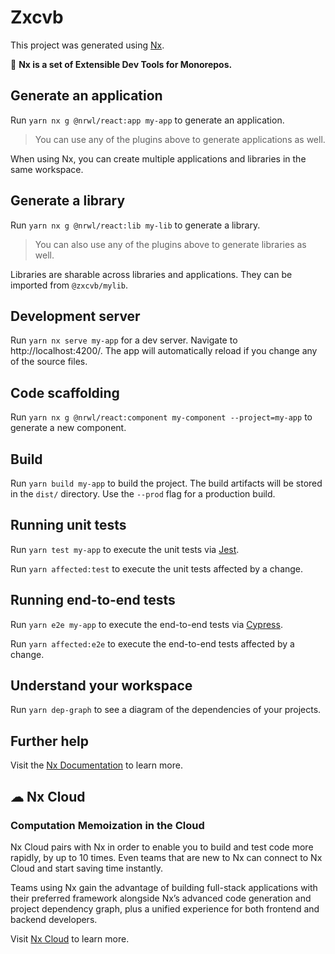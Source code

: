 # Zxcvb

This project was generated using [Nx](https://nx.dev).

🔎 **Nx is a set of Extensible Dev Tools for Monorepos.**

## Generate an application

Run `yarn nx g @nrwl/react:app my-app` to generate an application.

> You can use any of the plugins above to generate applications as well.

When using Nx, you can create multiple applications and libraries in the same workspace.

## Generate a library

Run `yarn nx g @nrwl/react:lib my-lib` to generate a library.

> You can also use any of the plugins above to generate libraries as well.

Libraries are sharable across libraries and applications. They can be imported from `@zxcvb/mylib`.

## Development server

Run `yarn nx serve my-app` for a dev server. Navigate to http://localhost:4200/. The app will automatically reload if you change any of the source files.

## Code scaffolding

Run `yarn nx g @nrwl/react:component my-component --project=my-app` to generate a new component.

## Build

Run `yarn build my-app` to build the project. The build artifacts will be stored in the `dist/` directory. Use the `--prod` flag for a production build.

## Running unit tests

Run `yarn test my-app` to execute the unit tests via [Jest](https://jestjs.io).

Run `yarn affected:test` to execute the unit tests affected by a change.

## Running end-to-end tests

Run `yarn e2e my-app` to execute the end-to-end tests via [Cypress](https://www.cypress.io).

Run `yarn affected:e2e` to execute the end-to-end tests affected by a change.

## Understand your workspace

Run `yarn dep-graph` to see a diagram of the dependencies of your projects.

## Further help

Visit the [Nx Documentation](https://nx.dev) to learn more.

## ☁ Nx Cloud

### Computation Memoization in the Cloud

Nx Cloud pairs with Nx in order to enable you to build and test code more rapidly, by up to 10 times. Even teams that are new to Nx can connect to Nx Cloud and start saving time instantly.

Teams using Nx gain the advantage of building full-stack applications with their preferred framework alongside Nx’s advanced code generation and project dependency graph, plus a unified experience for both frontend and backend developers.

Visit [Nx Cloud](https://nx.app/) to learn more.
